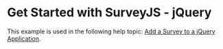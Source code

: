 # Get Started with SurveyJS - jQuery

This example is used in the following help topic: [Add a Survey to a jQuery Application](https://surveyjs.io/Documentation/Library?id=get-started-jquery).